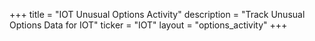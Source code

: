 +++
title = "IOT Unusual Options Activity"
description = "Track Unusual Options Data for IOT"
ticker = "IOT"
layout = "options_activity"
+++

